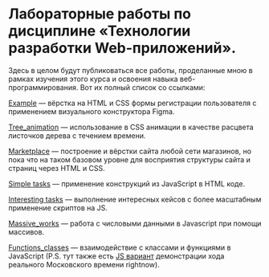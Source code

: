 # Лабораторные работы по дисциплине «Технологии разработки Web-приложений».

Здесь в целом будут публиковаться все работы, проделанные мною в рамках изучения этого курса и освоения навыка веб-программирования. Вот их полный список со ссылками:

[Example](https://github.com/Valyaevgeorgiy/Web_apps_dev/tree/main/example) — вёрстка на HTML и CSS формы регистрации пользователя с применением визуального конструктора Figma.

[Tree_animation](https://github.com/Valyaevgeorgiy/Web_apps_dev/tree/main/tree_animation) — использование в CSS анимации в качестве расцвета листочков дерева с течением времени.

[Marketplace](https://github.com/Valyaevgeorgiy/Web_apps_dev/tree/main/marketplace) — построение и вёрстки сайта любой сети магазинов, но пока что на таком базовом
уровне для восприятия структуры сайта и страниц через HTML и CSS.

[Simple tasks](https://github.com/Valyaevgeorgiy/Web_apps_dev/tree/main/Simple%20tasks) — применение конструкций из JavaScript в HTML коде.

[Interesting tasks](https://github.com/Valyaevgeorgiy/Web_apps_dev/tree/main/Interesting%20tasks) — выполнение интересных кейсов с более масштабным применение скриптов на JS.

[Massive_works](https://github.com/Valyaevgeorgiy/Web_apps_dev/tree/main/Work_massive) — работа с числовыми данными в Javascript при помощи массивов.

[Functions_classes](https://github.com/Valyaevgeorgiy/Web_apps_dev/tree/main/Functions_classes) — взаимодействие с классами и функциями в JavaScript (P.S. тут также есть [JS вариант](https://github.com/Valyaevgeorgiy/Web_apps_dev/blob/main/Functions_classes/class_date_format.js) демонстрации хода реального Московского времени rightnow).

